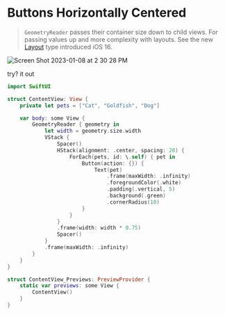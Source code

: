 # Buttons Horizontally Centered 

> `GeometryReader` passes their container size down to child views. For passing values up and more complexity with layouts. See the new [Layout](https://developer.apple.com/videos/play/wwdc2022/10056/) type introduced iOS 16.

![Screen Shot 2023-01-08 at 2 30 28 PM](https://user-images.githubusercontent.com/1819208/211215126-53f32a63-54b3-4d01-ad57-50eb4de2afe8.png)

try? it out 

```swift
import SwiftUI

struct ContentView: View {
    private let pets = ["Cat", "Goldfish", "Dog"]

    var body: some View {
        GeometryReader { geometry in
            let width = geometry.size.width
            VStack {
                Spacer()
                HStack(alignment: .center, spacing: 20) {
                    ForEach(pets, id: \.self) { pet in
                        Button(action: {}) {
                            Text(pet)
                                .frame(maxWidth: .infinity)
                                .foregroundColor(.white)
                                .padding(.vertical, 5)
                                .background(.green)
                                .cornerRadius(10)
                        }
                    }
                }
                .frame(width: width * 0.75)
                Spacer()
            }
            .frame(maxWidth: .infinity)
        }
    }
}

struct ContentView_Previews: PreviewProvider {
    static var previews: some View {
        ContentView()
    }
}
```
